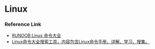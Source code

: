 # Linux



### Reference Link

- [RUNOOB Linux 命令大全](http://www.runoob.com/linux/linux-command-manual.html)
- [Linux命令大全搜索工具，内容包含Linux命令手册、详解、学习、搜集。](https://github.com/jaywcjlove/linux-command)
